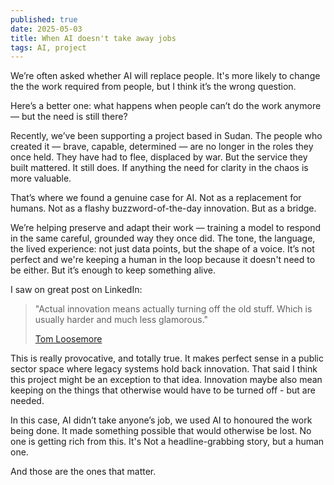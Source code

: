 ```yaml
---
published: true
date: 2025-05-03
title: When AI doesn't take away jobs
tags: AI, project
---
```

We’re often asked whether AI will replace people. It's more likely to change the the work required from people, but I think it’s the wrong question.

Here’s a better one: what happens when people can’t do the work anymore — but the need is still there?

Recently, we’ve been supporting a project based in Sudan. The people who created it — brave, capable, determined — are no longer in the roles they once held. They have had to flee, displaced by war. But the service they built mattered. It still does. If anything the need for clarity in the chaos is more valuable.

That’s where we found a genuine case for AI. Not as a replacement for humans. Not as a flashy buzzword-of-the-day innovation. But as a bridge.

We’re helping preserve and adapt their work — training a model to respond in the same careful, grounded way they once did. The tone, the language, the lived experience: not just data points, but the shape of a voice. It’s not perfect and we're keeping a human in the loop because it doesn't need to be either. But it’s enough to keep something alive.

I saw on great post on LinkedIn:

> "Actual innovation means actually turning off the old stuff. Which is usually harder and much less glamorous."
> 
> [Tom Loosemore](https://www.linkedin.com/posts/tomloosemore_actual-innovation-means-actually-turning-activity-7322556626257825792-PPCw?utm_source=share&utm_medium=member_desktop&rcm=ACoAAAG5pEYB6ZTfBcW7_45Tn2RzKe91RLtrATU)

This is really provocative, and totally true. It makes perfect sense in a public sector space where legacy systems hold back innovation. That said I think this project might be an exception to that idea. Innovation maybe also mean keeping on the things that otherwise would have to be turned off - but are needed.

In this case, AI didn’t take anyone’s job, we used AI to honoured the work being done. It made something possible that would otherwise be lost. No one is getting rich from this. It's Not a headline-grabbing story, but a human one.

And those are the ones that matter.